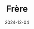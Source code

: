 ---  
layout: startup_page  
title: "Frère"  
id: "frereny.com"  
permalink: "/frrefrereny.com12042024/"  
website: "https://frereny.com/"  
funding_round: "Seed"  
funding_amount: ""  
investors: "Robert Nelsen, Robert Hamwee, Jay Z"  
about: "Frère is a bespoke ready-to-wear clothing brand focused on luxury menswear. The brand offers high-quality suits, tracksuits, and overcoats, emphasizing timeless elegance and exceptional craftsmanship. Frère aims to provide a subtly stylish option for leaders in tech and other industries."  
markets: "Luxury Fashion, Menswear"  
hq: "New York, New York, United States"  
founded_year: "2023"  
linkedin: ""  
twitter: ""  
instagram: ""  
facebook: ""  
crunchbase: ""  
pitchbook: ""  

date_display: "04-Dec-2024"  
date: "2024-12-04"

# SEO Optimization  
meta_title: "Frère - Seed"  
meta_description: "Frère, Frère is a bespoke ready-to-wear clothing brand focused on luxury menswear. The brand offers high-quality suits, tracksuits, and overcoats, emphasizin..."  
meta_keywords: "Frère, Luxury Fashion, Menswear, Seed funding"  
canonical_url: "https://startup.projectstartups.com/frrefrereny.com12042024/"  
---